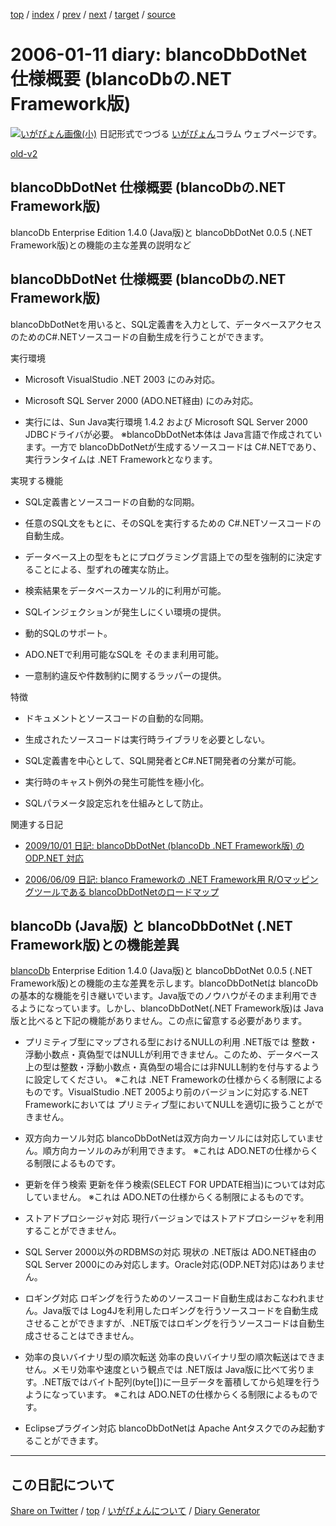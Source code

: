 [top](../index.html) 
 / [index](https://igapyon.github.io/diary/2006/index.html) 
 / [prev](https://igapyon.github.io/diary/2006/ig060110.html) 
 / [next](https://igapyon.github.io/diary/2006/ig060112.html) 
 / [target](https://igapyon.github.io/diary/2006/ig060111.html) 
 / [source](https://github.com/igapyon/diary/blob/gh-pages/2006/ig060111.html.src.md) 

2006-01-11 diary: blancoDbDotNet 仕様概要 (blancoDbの.NET Framework版)
=====================================================================================================
[![いがぴょん画像(小)](https://igapyon.github.io/diary/images/iga200306s.jpg "いがぴょん")](https://igapyon.github.io/diary/memo/memoigapyon.html) 日記形式でつづる [いがぴょん](https://igapyon.github.io/diary/memo/memoigapyon.html)コラム ウェブページです。

[old-v2](ig060111-orig.html)

## blancoDbDotNet 仕様概要 (blancoDbの.NET Framework版)

blancoDb Enterprise Edition 1.4.0 (Java版)と blancoDbDotNet 0.0.5 (.NET Framework版)との機能の主な差異の説明など


## blancoDbDotNet 仕様概要 (blancoDbの.NET Framework版)

blancoDbDotNetを用いると、SQL定義書を入力として、データベースアクセスのためのC#.NETソースコードの自動生成を行うことができます。

実行環境

* Microsoft VisualStudio .NET 2003 にのみ対応。
  
* Microsoft SQL Server 2000 (ADO.NET経由) にのみ対応。
  
* 実行には、Sun Java実行環境 1.4.2 および Microsoft SQL Server 2000 JDBCドライバが必要。
  ※blancoDbDotNet本体は Java言語で作成されています。一方で blancoDbDotNetが生成するソースコードは C#.NETであり、実行ランタイムは
  .NET Frameworkとなります。

実現する機能

* SQL定義書とソースコードの自動的な同期。
  
* 任意のSQL文をもとに、そのSQLを実行するための C#.NETソースコードの自動生成。
  
* データベース上の型をもとにプログラミング言語上での型を強制的に決定することによる、型ずれの確実な防止。
  
* 検索結果をデータベースカーソル的に利用が可能。
  
* SQLインジェクションが発生しにくい環境の提供。
  
* 動的SQLのサポート。
  
* ADO.NETで利用可能なSQLを そのまま利用可能。
  
* 一意制約違反や件数制約に関するラッパーの提供。

特徴

* ドキュメントとソースコードの自動的な同期。
  
* 生成されたソースコードは実行時ライブラリを必要としない。
  
* SQL定義書を中心として、SQL開発者とC#.NET開発者の分業が可能。
  
* 実行時のキャスト例外の発生可能性を極小化。
  
* SQLパラメータ設定忘れを仕組みとして防止。

関連する日記

* [2009/10/01 日記: blancoDbDotNet (blancoDb .NET Framework版) の ODP.NET 対応](../2009/ig091001.html)
  
* [2006/06/09 日記: blanco Frameworkの .NET Framework用 R/Oマッピングツールである blancoDbDotNetのロードマップ](ig060609.html)

## blancoDb (Java版) と blancoDbDotNet (.NET Framework版)との機能差異

[blancoDb](http://www.igapyon.jp/blanco/blancodb.html) Enterprise Edition 1.4.0 (Java版)と blancoDbDotNet
0.0.5 (.NET Framework版)との機能の主な差異を示します。blancoDbDotNetは blancoDbの基本的な機能を引き継いでいます。Java版でのノウハウがそのまま利用できるようになっています。しかし、blancoDbDotNet(.NET
Framework版)は Java版と比べると下記の機能がありません。この点に留意する必要があります。

* プリミティブ型にマップされる型におけるNULLの利用
  .NET版では 整数・浮動小数点・真偽型ではNULLが利用できません。このため、データベース上の型は整数・浮動小数点・真偽型の場合には非NULL制約を付与するように設定してください。
  ※これは .NET Frameworkの仕様からくる制限によるものです。VisualStudio .NET 2005より前のバージョンに対応する.NET
  Frameworkにおいては プリミティブ型においてNULLを適切に扱うことができません。
  
* 双方向カーソル対応
  blancoDbDotNetは双方向カーソルには対応していません。順方向カーソルのみが利用できます。
  ※これは ADO.NETの仕様からくる制限によるものです。
  
* 更新を伴う検索
  更新を伴う検索(SELECT FOR UPDATE相当)については対応していません。
  ※これは ADO.NETの仕様からくる制限によるものです。
  
* ストアドプロシージャ対応
  現行バージョンではストアドプロシージャを利用することができません。
  
* SQL Server 2000以外のRDBMSの対応
  現状の .NET版は ADO.NET経由のSQL Server 2000にのみ対応します。Oracle対応(ODP.NET対応)はありません。
  
* ロギング対応
  ロギングを行うためのソースコード自動生成はおこなわれません。Java版では Log4Jを利用したロギングを行うソースコードを自動生成させることができますが、.NET版ではロギングを行うソースコードは自動生成させることはできません。
  
* 効率の良いバイナリ型の順次転送
  効率の良いバイナリ型の順次転送はできません。メモリ効率や速度という観点では .NET版は Java版に比べて劣ります。.NET版ではバイト配列(byte[])に一旦データを蓄積してから処理を行うようになっています。
  ※これは ADO.NETの仕様からくる制限によるものです。
  
* Eclipseプラグイン対応
blancoDbDotNetは Apache Antタスクでのみ起動することができます。

----------------------------------------------------------------------------------------------------

## この日記について

[Share on Twitter](https://twitter.com/intent/tweet?hashtags=igapyon%2Cdiary%2C%E3%81%84%E3%81%8C%E3%81%B4%E3%82%87%E3%82%93&text=blancoDbDotNet+%E4%BB%95%E6%A7%98%E6%A6%82%E8%A6%81+%28blancoDb%E3%81%AE.NET+Framework%E7%89%88%29&url=https%3A%2F%2Figapyon.github.io%2Fdiary%2F2006%2Fig060111.html) / [top](../index.html) / [いがぴょんについて](https://igapyon.github.io/diary/memo/memoigapyon.html) / [Diary Generator](https://github.com/igapyon/igapyonv3)
